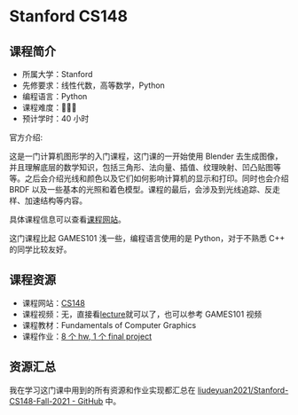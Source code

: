 # Stanford CS148

## 课程简介

- 所属大学：Stanford
- 先修要求：线性代数，高等数学，Python
- 编程语言：Python
- 课程难度：🌟🌟🌟
- 预计学时：40 小时

官方介绍:

这是一门计算机图形学的入门课程，这门课的一开始使用 Blender 去生成图像，并且理解底层的数学知识，包括三角形、法向量、插值、纹理映射、凹凸贴图等等。之后会介绍光线和颜色以及它们如何影响计算机的显示和打印。同时也会介绍 BRDF 以及一些基本的光照和着色模型。课程的最后，会涉及到光线追踪、反走样、加速结构等内容。

具体课程信息可以查看[课程网站](https://web.stanford.edu/class/cs148/index.html)。

这门课程比起 GAMES101 浅一些，编程语言使用的是 Python，对于不熟悉 C++ 的同学比较友好。

## 课程资源

- 课程网站：[CS148](https://web.stanford.edu/class/cs148/index.html)
- 课程视频：无，直接看[lecture](https://web.stanford.edu/class/cs148/lectures.html)就可以了，也可以参考 GAMES101 视频
- 课程教材：Fundamentals of Computer Graphics
- 课程作业：[8 个 hw, 1 个 final project](https://web.stanford.edu/class/cs148/assignments.html)

## 资源汇总

我在学习这门课中用到的所有资源和作业实现都汇总在 [liudeyuan2021/Stanford-CS148-Fall-2021 - GitHub](https://github.com/liudeyuan2021/Stanford-CS148-Fall-2021) 中。
